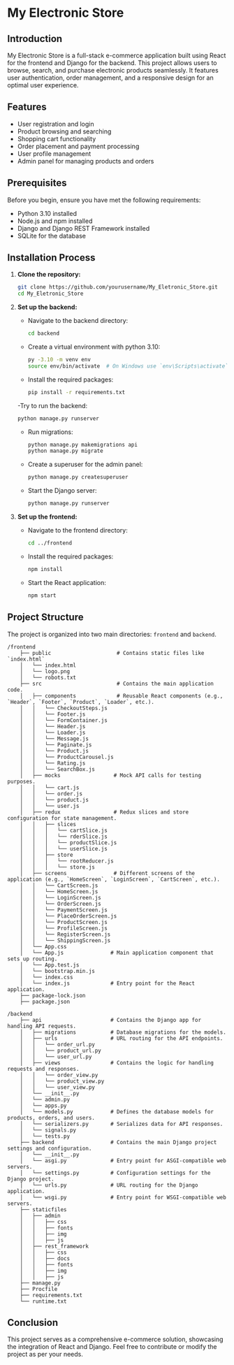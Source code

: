 # My Electronic Store

## Introduction
My Electronic Store is a full-stack e-commerce application built using React for the frontend and Django for the backend. This project allows users to browse, search, and purchase electronic products seamlessly. It features user authentication, order management, and a responsive design for an optimal user experience.

## Features
- User registration and login
- Product browsing and searching
- Shopping cart functionality
- Order placement and payment processing
- User profile management
- Admin panel for managing products and orders

## Prerequisites
Before you begin, ensure you have met the following requirements:
- Python 3.10 installed
- Node.js and npm installed
- Django and Django REST Framework installed
- SQLite for the database

## Installation Process
1. **Clone the repository:**
   ```bash
   git clone https://github.com/yourusername/My_Eletronic_Store.git
   cd My_Eletronic_Store
   ```

2. **Set up the backend:**
   - Navigate to the backend directory:
     ```bash
     cd backend
     ```
   - Create a virtual environment with python 3.10:
     ```bash
     py -3.10 -m venv env
     source env/bin/activate  # On Windows use `env\Scripts\activate`
     ```
   - Install the required packages:
     ```bash
     pip install -r requirements.txt
     ```
   -Try to run the backend:
     ```bash
     python manage.py runserver
     ```
   - Run migrations:
     ```bash
     python manage.py makemigrations api
     python manage.py migrate
     ```
   - Create a superuser for the admin panel:
     ```bash
     python manage.py createsuperuser
     ```
   - Start the Django server:
     ```bash
     python manage.py runserver
     ```

4. **Set up the frontend:**
   - Navigate to the frontend directory:
     ```bash
     cd ../frontend
     ```
   - Install the required packages:
     ```bash
     npm install
     ```
   - Start the React application:
     ```bash
     npm start
     ```

## Project Structure
The project is organized into two main directories: `frontend` and `backend`.

```plaintext
/frontend
    ├── public                     # Contains static files like `index.html`
    │   └── index.html
    │   └── logo.png
    │   └── robots.txt
    ├── src                        # Contains the main application code.
    │   ├── components             # Reusable React components (e.g., `Header`, `Footer`, `Product`, `Loader`, etc.).
    │   │   └── CheckoutSteps.js
    │   │   └── Footer.js
    │   │   └── FormContainer.js
    │   │   └── Header.js
    │   │   └── Loader.js
    │   │   └── Message.js
    │   │   └── Paginate.js
    │   │   └── Product.js
    │   │   └── ProductCarousel.js
    │   │   └── Rating.js
    │   │   └── SearchBox.js
    │   ├── mocks                 # Mock API calls for testing purposes.
    │   │   └── cart.js
    │   │   └── order.js
    │   │   └── product.js
    │   │   └── user.js
    │   ├── redux                 # Redux slices and store configuration for state management.
    │   │   ├── slices
    │   │   │   └── cartSlice.js
    │   │   │   └── rderSlice.js
    │   │   │   └── productSlice.js
    │   │   │   └── userSlice.js
    │   │   ├── store
    │   │   │   └── rootReducer.js
    │   │   │   └── store.js
    │   ├── screens               # Different screens of the application (e.g., `HomeScreen`, `LoginScreen`, `CartScreen`, etc.).
    │   │   └── CartScreen.js
    │   │   └── HomeScreen.js
    │   │   └── LoginScreen.js
    │   │   └── OrderScreen.js
    │   │   └── PaymentScreen.js
    │   │   └── PlaceOrderScreen.js
    │   │   └── ProductScreen.js
    │   │   └── ProfileScreen.js
    │   │   └── RegisterScreen.js
    │   │   └── ShippingScreen.js
    │   └── App.css
    │   └── App.js               # Main application component that sets up routing.
    │   └── App.test.js
    │   └── bootstrap.min.js
    │   └── index.css
    │   └── index.js             # Entry point for the React application.
    ├── package-lock.json
    ├── package.json

/backend
    ├── api                      # Contains the Django app for handling API requests.
    │   ├── migrations           # Database migrations for the models.
    │   ├── urls                 # URL routing for the API endpoints.
    │   │   └── order_url.py
    │   │   └── product_url.py
    │   │   └── user_url.py
    │   ├── views                # Contains the logic for handling requests and responses.
    │   │   └── order_view.py
    │   │   └── product_view.py
    │   │   └── user_view.py
    │   └── __init__.py
    │   └── admin.py
    │   └── apps.py
    │   └── models.py            # Defines the database models for products, orders, and users.
    │   └── serializers.py       # Serializes data for API responses.
    │   └── signals.py
    │   └── tests.py
    ├── backend                  # Contains the main Django project settings and configuration.
    │   └── __init__.py
    │   └── asgi.py              # Entry point for ASGI-compatible web servers.
    │   └── settings.py          # Configuration settings for the Django project.
    │   └── urls.py              # URL routing for the Django application.
    │   └── wsgi.py              # Entry point for WSGI-compatible web servers.
    ├── staticfiles
    │   ├── admin
    │   │   ├── css
    │   │   ├── fonts
    │   │   ├── img
    │   │   ├── js
    │   ├── rest_framework
    │   │   ├── css
    │   │   ├── docs
    │   │   ├── fonts
    │   │   ├── img
    │   │   ├── js
    ├── manage.py
    ├── Procfile
    ├── requirements.txt
    └── runtime.txt
```

## Conclusion
This project serves as a comprehensive e-commerce solution, showcasing the integration of React and Django. Feel free to contribute or modify the project as per your needs.
